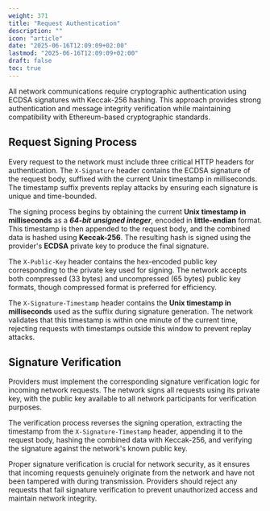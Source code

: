 ```yaml
---
weight: 371
title: "Request Authentication"
description: ""
icon: "article"
date: "2025-06-16T12:09:09+02:00"
lastmod: "2025-06-16T12:09:09+02:00"
draft: false
toc: true
---
```

All network communications require cryptographic authentication using ECDSA signatures with Keccak-256 hashing. This approach provides strong authentication and message integrity verification while maintaining compatibility with Ethereum-based cryptographic standards.

## Request Signing Process
Every request to the network must include three critical HTTP headers for authentication. The `X-Signature` header contains the ECDSA signature of the request body, suffixed with the current Unix timestamp in milliseconds. The timestamp suffix prevents replay attacks by ensuring each signature is unique and time-bounded.

The signing process begins by obtaining the current **Unix timestamp in milliseconds** as a **_64-bit unsigned integer_**, encoded in **little-endian** format. This timestamp is then appended to the request body, and the combined data is hashed using **Keccak-256**. The resulting hash is signed using the provider's **ECDSA** private key to produce the final signature.

The `X-Public-Key` header contains the hex-encoded public key corresponding to the private key used for signing. The network accepts both compressed (33 bytes) and uncompressed (65 bytes) public key formats, though compressed format is preferred for efficiency.

The `X-Signature-Timestamp` header contains the **Unix timestamp in milliseconds** used as the suffix during signature generation. The network validates that this timestamp is within one minute of the current time, rejecting requests with timestamps outside this window to prevent replay attacks.

## Signature Verification
Providers must implement the corresponding signature verification logic for incoming network requests. The network signs all requests using its private key, with the public key available to all network participants for verification purposes.

The verification process reverses the signing operation, extracting the timestamp from the `X-Signature-Timestamp` header, appending it to the request body, hashing the combined data with Keccak-256, and verifying the signature against the network's known public key.

Proper signature verification is crucial for network security, as it ensures that incoming requests genuinely originate from the network and have not been tampered with during transmission. Providers should reject any requests that fail signature verification to prevent unauthorized access and maintain network integrity.